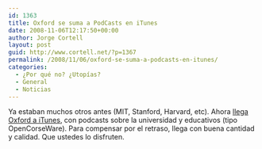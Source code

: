 ```yaml
---
id: 1363
title: Oxford se suma a PodCasts en iTunes
date: 2008-11-06T12:17:50+00:00
author: Jorge Cortell
layout: post
guid: http://www.cortell.net/?p=1367
permalink: /2008/11/06/oxford-se-suma-a-podcasts-en-itunes/
categories:
  - ¿Por qué no? ¿Utopías?
  - General
  - Noticias
---
```

Ya estaban muchos otros antes (MIT, Stanford, Harvard, etc). Ahora <a title="http://itunes.ox.ac.uk/" href="http://itunes.ox.ac.uk/" target="_blank">llega Oxford a iTunes</a>, con podcasts sobre la universidad y educativos (tipo OpenCorseWare). Para compensar por el retraso, llega con buena cantidad y calidad. Que ustedes lo disfruten.